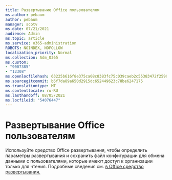 ```yaml
---
title: Развертывание Office пользователям
ms.author: pebaum
author: pebaum
manager: scotv
ms.date: 07/21/2021
audience: Admin
ms.topic: article
ms.service: o365-administration
ROBOTS: NOINDEX, NOFOLLOW
localization_priority: Normal
ms.collection: Adm_O365
ms.custom:
- "9007385"
- "12308"
ms.openlocfilehash: 63225b616f8e375ca08c8383fc75c039caeb2c55383472f259963f91f9944c55
ms.sourcegitcommit: b5f7da89a650d2915dc652449623c78be6247175
ms.translationtype: MT
ms.contentlocale: ru-RU
ms.lasthandoff: 08/05/2021
ms.locfileid: "54076447"
---
```

# <a name="deploy-office-to-your-users"></a>Развертывание Office пользователям

Используйте средство Office развертывания, чтобы определить параметры развертывания и сохранить файл конфигурации для обмена данными с пользователями, которые имеют доступ к организации только для чтения. Подробные сведения см. [в Office средство развертывания.](https://admin.microsoft.com/AdminPortal/Home#/modernonboarding/cdnwizard)